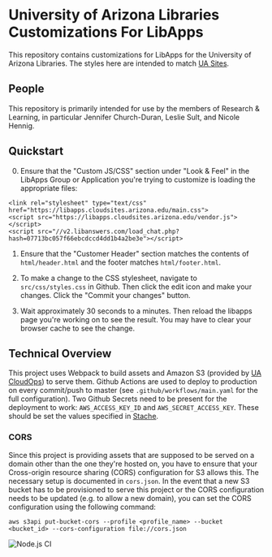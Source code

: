 # University of Arizona Libraries Customizations For LibApps

This repository contains customizations for LibApps for the University of Arizona Libraries.
The styles here are intended to match [UA Sites](https://uasites.arizona.edu/home).

## People

This repository is primarily intended for use by the members of Research & Learning, in particular Jennifer Church-Duran, Leslie Sult, and Nicole Hennig.

## Quickstart

0. Ensure that the "Custom JS/CSS" section under "Look & Feel" in the LibApps Group or Application you're trying
to customize is loading the appropriate files:

```
<link rel="stylesheet" type="text/css" href="https://libapps.cloudsites.arizona.edu/main.css">
<script src="https://libapps.cloudsites.arizona.edu/vendor.js"></script>
<script src="//v2.libanswers.com/load_chat.php?hash=07713bc057f66ebcdccd4dd1b4a2be3e"></script>
```

1. Ensure that the "Customer Header" section matches the contents of `html/header.html` and the footer matches
`html/footer.html`.

2. To make a change to the CSS stylesheet, navigate to `src/css/styles.css` in Github.  Then click the edit icon
and make your changes.  Click the "Commit your changes" button.

3. Wait approximately 30 seconds to a minutes.  Then reload the libapps page you're working on to see the result.  You may
have to clear your browser cache to see the change.

## Technical Overview

This project uses Webpack to build assets and Amazon S3 (provided by [UA CloudOps](https://cloudops.arizona.edu/serverless-website)) to serve them.  Github Actions are used to deploy to production on every commit/push to master (see `.github/workflows/main.yaml` for the full configuration).  Two Github Secrets need to be present for the deployment to work: `AWS_ACCESS_KEY_ID` and `AWS_SECRET_ACCESS_KEY`.  These should be set the values specified in [Stache](https://stache.arizona.edu/new/entry/77512cf5d4d72baa96b10a8ea7721081).

### CORS

Since this project is providing assets that are supposed to be served on a domain other than the one they're hosted on, you have to ensure that your Cross-origin resource sharing (CORS) configuration for S3 allows this.  The necessary setup is documented in `cors.json`.  In the event that a new S3 bucket has to be provisioned to serve this project or the CORS configuration needs to be updated (e.g. to allow a new domain), you can set the CORS configuration using the following command:

```
aws s3api put-bucket-cors --profile <profile_name> --bucket <bucket_id> --cors-configuration file://cors.json
```

![Node.js CI](https://github.com/simpsonw/ual-libapps/workflows/Node.js%20CI/badge.svg)
